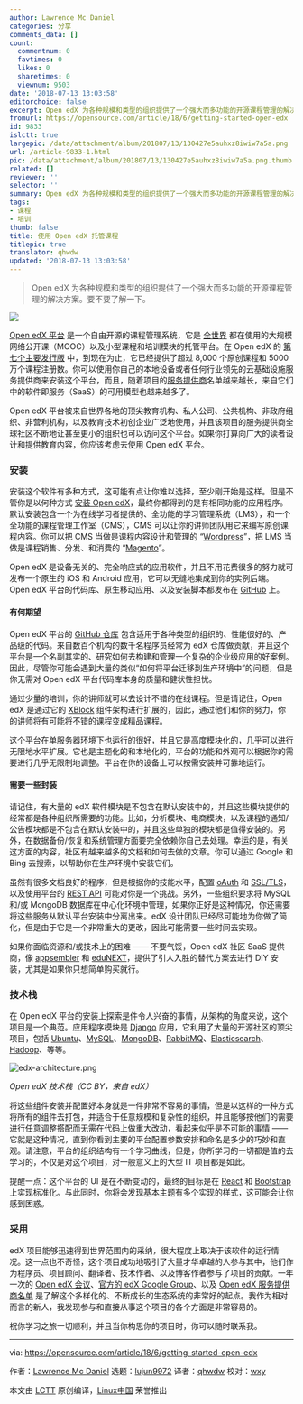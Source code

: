 ```yaml
---
author: Lawrence Mc Daniel
categories: 分享
comments_data: []
count:
  commentnum: 0
  favtimes: 0
  likes: 0
  sharetimes: 0
  viewnum: 9503
date: '2018-07-13 13:03:58'
editorchoice: false
excerpt: Open edX 为各种规模和类型的组织提供了一个强大而多功能的开源课程管理的解决方案。要不要了解一下。
fromurl: https://opensource.com/article/18/6/getting-started-open-edx
id: 9833
islctt: true
largepic: /data/attachment/album/201807/13/130427e5auhxz8iwiw7a5a.png
url: /article-9833-1.html
pic: /data/attachment/album/201807/13/130427e5auhxz8iwiw7a5a.png.thumb.jpg
related: []
reviewer: ''
selector: ''
summary: Open edX 为各种规模和类型的组织提供了一个强大而多功能的开源课程管理的解决方案。要不要了解一下。
tags:
- 课程
- 培训
thumb: false
title: 使用 Open edX 托管课程
titlepic: true
translator: qhwdw
updated: '2018-07-13 13:03:58'
---
```



> 
> Open edX 为各种规模和类型的组织提供了一个强大而多功能的开源课程管理的解决方案。要不要了解一下。
> 
> 
> 


![](/data/attachment/album/201807/13/130427e5auhxz8iwiw7a5a.png)


[Open edX 平台](https://open.edx.org/about-open-edx) 是一个自由开源的课程管理系统，它是 [全世界](https://www.edx.org/schools-partners) 都在使用的大规模网络公开课（MOOC）以及小型课程和培训模块的托管平台。在 Open edX 的 [第七个主要发行版](https://openedx.atlassian.net/wiki/spaces/DOC/pages/11108700/Open+edX+Releases) 中，到现在为止，它已经提供了超过 8,000 个原创课程和 5000 万个课程注册数。你可以使用你自己的本地设备或者任何行业领先的云基础设施服务提供商来安装这个平台，而且，随着项目的[服务提供商](https://openedx.atlassian.net/wiki/spaces/COMM/pages/65667081/Open+edX+Service+Providers)名单越来越长，来自它们中的软件即服务（SaaS）的可用模型也越来越多了。


Open edX 平台被来自世界各地的顶尖教育机构、私人公司、公共机构、非政府组织、非营利机构，以及教育技术初创企业广泛地使用，并且该项目的服务提供商全球社区不断地让甚至更小的组织也可以访问这个平台。如果你打算向广大的读者设计和提供教育内容，你应该考虑去使用 Open edX 平台。


### 安装


安装这个软件有多种方式，这可能有点让你难以选择，至少刚开始是这样。但是不管你是以何种方式 [安装 Open edX](https://openedx.atlassian.net/wiki/spaces/OpenOPS/pages/60227779/Open+edX+Installation+Options)，最终你都得到的是有相同功能的应用程序。默认安装包含一个为在线学习者提供的、全功能的学习管理系统（LMS），和一个全功能的课程管理工作室（CMS），CMS 可以让你的讲师团队用它来编写原创课程内容。你可以把 CMS 当做是课程内容设计和管理的 “[Wordpress](https://wordpress.com/)”，把 LMS 当做是课程销售、分发、和消费的 “[Magento](https://magento.com/)”。


Open edX 是设备无关的、完全响应式的应用软件，并且不用花费很多的努力就可发布一个原生的 iOS 和 Android 应用，它可以无缝地集成到你的实例后端。Open edX 平台的代码库、原生移动应用、以及安装脚本都发布在 [GitHub](https://github.com/edx) 上。


#### 有何期望


Open edX 平台的 [GitHub 仓库](https://github.com/edx/edx-platform) 包含适用于各种类型的组织的、性能很好的、产品级的代码。来自数百个机构的数千名程序员经常为 edX 仓库做贡献，并且这个平台是一个名副其实的、研究如何去构建和管理一个复杂的企业级应用的好案例。因此，尽管你可能会遇到大量的类似“如何将平台迁移到生产环境中”的问题，但是你无需对 Open edX 平台代码库本身的质量和健状性担忧。


通过少量的培训，你的讲师就可以去设计不错的在线课程。但是请记住，Open edX 是通过它的 [XBlock](https://open.edx.org/xblocks) 组件架构进行扩展的，因此，通过他们和你的努力，你的讲师将有可能将不错的课程变成精品课程。


这个平台在单服务器环境下也运行的很好，并且它是高度模块化的，几乎可以进行无限地水平扩展。它也是主题化的和本地化的，平台的功能和外观可以根据你的需要进行几乎无限制地调整。平台在你的设备上可以按需安装并可靠地运行。


#### 需要一些封装


请记住，有大量的 edX 软件模块是不包含在默认安装中的，并且这些模块提供的经常都是各种组织所需要的功能。比如，分析模块、电商模块，以及课程的通知/公告模块都是不包含在默认安装中的，并且这些单独的模块都是值得安装的。另外，在数据备份/恢复和系统管理方面要完全依赖你自己去处理。幸运的是，有关这方面的内容，社区有越来越多的文档和如何去做的文章。你可以通过 Google 和 Bing 去搜索，以帮助你在生产环境中安装它们。


虽然有很多文档良好的程序，但是根据你的技能水平，配置 [oAuth](https://oauth.net/) 和 [SSL/TLS](https://en.wikipedia.org/wiki/Transport_Layer_Security)，以及使用平台的 [REST API](https://en.wikipedia.org/wiki/Representational_state_transfer) 可能对你是一个挑战。另外，一些组织要求将 MySQL 和/或 MongoDB 数据库在中心化环境中管理，如果你正好是这种情况，你还需要将这些服务从默认平台安装中分离出来。edX 设计团队已经尽可能地为你做了简化，但是由于它是一个非常重大的更改，因此可能需要一些时间去实现。


如果你面临资源和/或技术上的困难 —— 不要气馁，Open edX 社区 SaaS 提供商，像 [appsembler](https://www.appsembler.com/) 和 [eduNEXT](https://www.edunext.co/)，提供了引人入胜的替代方案去进行 DIY 安装，尤其是如果你只想简单购买就行。


### 技术栈


在 Open edX 平台的安装上探索是件令人兴奋的事情，从架构的角度来说，这个项目是一个典范。应用程序模块是 [Django](https://www.djangoproject.com/) 应用，它利用了大量的开源社区的顶尖项目，包括 [Ubuntu](https://www.ubuntu.com/)、[MySQL](https://www.mysql.com/)、[MongoDB](https://www.mongodb.com/)、[RabbitMQ](https://www.rabbitmq.com/)、[Elasticsearch](https://www.elastic.co/)、[Hadoop](http://hadoop.apache.org/)、等等。


![edx-architecture.png](/data/attachment/album/201807/13/130517vvpxvakuxltqtvvn.png "edx-architecture.png")


*Open edX 技术栈（CC BY，来自 edX）*


将这些组件安装并配置好本身就是一件非常不容易的事情，但是以这样的一种方式将所有的组件去打包，并适合于任意规模和复杂性的组织，并且能够按他们的需要进行任意调整搭配而无需在代码上做重大改动，看起来似乎是不可能的事情 —— 它就是这种情况，直到你看到主要的平台配置参数安排和命名是多少的巧妙和直观。请注意，平台的组织结构有一个学习曲线，但是，你所学习的一切都是值的去学习的，不仅是对这个项目，对一般意义上的大型 IT 项目都是如此。


提醒一点：这个平台的 UI 是在不断变动的，最终的目标是在 [React](%E2%80%9Chttps://reactjs.org/%E2%80%9C) 和 [Bootstrap](%E2%80%9Chttps://getbootstrap.com/%E2%80%9C) 上实现标准化。与此同时，你将会发现基本主题有多个实现的样式，这可能会让你感到困惑。


### 采用


edX 项目能够迅速得到世界范围内的采纳，很大程度上取决于该软件的运行情况。这一点也不奇怪，这个项目成功地吸引了大量才华卓越的人参与其中，他们作为程序员、项目顾问、翻译者、技术作者、以及博客作者参与了项目的贡献。一年一次的 [Open edX 会议](https://con.openedx.org/)、[官方的 edX Google Group](https://groups.google.com/forum/#!forum/openedx-ops)、以及 [Open edX 服务提供商名单](https://openedx.atlassian.net/wiki/spaces/COMM/pages/65667081/Open+edX+Service+Providers) 是了解这个多样化的、不断成长的生态系统的非常好的起点。我作为相对而言的新人，我发现参与和直接从事这个项目的各个方面是非常容易的。


祝你学习之旅一切顺利，并且当你构思你的项目时，你可以随时联系我。




---


via: <https://opensource.com/article/18/6/getting-started-open-edx>


作者：[Lawrence Mc Daniel](https://opensource.com/users/mcdaniel0073) 选题：[lujun9972](https://github.com/lujun9972) 译者：[qhwdw](https://github.com/qhwdw) 校对：[wxy](https://github.com/wxy)


本文由 [LCTT](https://github.com/LCTT/TranslateProject) 原创编译，[Linux中国](https://linux.cn/) 荣誉推出